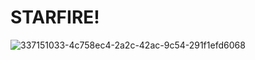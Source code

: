 # STARFIRE!

![337151033-4c758ec4-2a2c-42ac-9c54-291f1efd6068](https://github.com/KleanOni/STARFIRE/assets/103227752/73238c1b-ddde-460a-b62a-b804f4b401a0)

